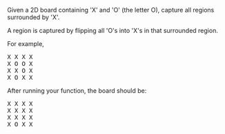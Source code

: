 Given a 2D board containing 'X' and 'O' (the letter O), capture all regions surrounded by 'X'.

A region is captured by flipping all 'O's into 'X's in that surrounded region.

For example,
<pre>
X X X X
X O O X
X X O X
X O X X
</pre>

After running your function, the board should be:

<pre>
X X X X
X X X X
X X X X
X O X X
</pre>
